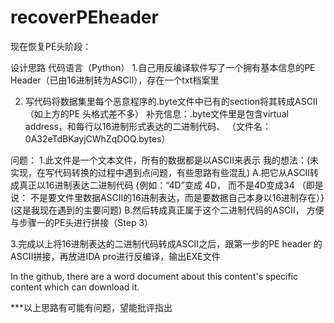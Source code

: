 # recoverPEheader

现在恢复PE头阶段：

设计思路
代码语言（Python）
1.自己用反编译软件写了一个拥有基本信息的PE Header（已由16进制转为ASCII），存在一个txt档案里


2. 写代码将数据集里每个恶意程序的.byte文件中已有的section将其转成ASCII（如上方的PE 头格式差不多） 
补充信息：.byte文件里是包含virtual address，和每行以16进制形式表达的二进制代码、
（文件名：0A32eTdBKayjCWhZqDOQ.bytes）

问题：
1.此文件是一个文本文件，所有的数据都是以ASCII来表示
我的想法：(未实现，在写代码转换的过程中遇到点问题，有些思路有些混乱)
A.把它从ASCII转成真正以16进制表达二进制代码 {例如：“4D”变成 4D， 而不是4D变成34 （即是说： 不是要文件里数据ASCII的16进制表达，而是要数据自己本身以16进制存在）}  (这是我现在遇到的主要问题)
B.然后转成真正属于这个二进制代码的ASCII， 方便与步骤一的PE头进行拼接（Step 3）


3.完成以上将16进制表达的二进制代码转成ASCII之后，跟第一步的PE header 的ASCII拼接，再放进IDA pro进行反编译，输出EXE文件


In the github, there are a word document about this content's specific content which can download it.

***以上思路有可能有问题，望能批评指出
